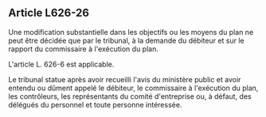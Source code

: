 Article L626-26
----
Une modification substantielle dans les objectifs ou les moyens du plan ne peut
être décidée que par le tribunal, à la demande du débiteur et sur le rapport du
commissaire à l'exécution du plan.

L'article L. 626-6 est applicable.

Le tribunal statue après avoir recueilli l'avis du ministère public et avoir
entendu ou dûment appelé le débiteur, le commissaire à l'exécution du plan, les
contrôleurs, les représentants du comité d'entreprise ou, à défaut, des délégués
du personnel et toute personne intéressée.
